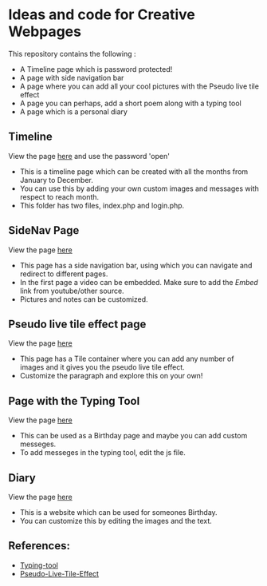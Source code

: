 # Ideas and code for Creative Webpages

This repository contains the following :
+  A Timeline page which is password protected!
+  A page with side navigation bar
+  A page where you can add all your cool pictures with the Pseudo live tile effect
+  A page you can perhaps, add a short poem along with a typing tool
+  A page which is a personal diary

## Timeline
View the page [here](http://ladywithadarkside.com/webpages/TimeLinePage/login.php) and use the password 'open'
 + This is a timeline page which can be created with all the months from January to December. 
 + You can use this by adding your own custom images and messages with respect to reach month.
 + This folder has two files, index.php and login.php.
 

## SideNav Page
View the page [here](http://ladywithadarkside.com/webpages/SideNav/)
+ This page has a side navigation bar, using which you can navigate and redirect to different pages.
+ In the first page a video can be embedded. Make sure to add the *Embed* link from youtube/other source.
+ Pictures and notes can be customized.

## Pseudo live tile effect page
View the page [here](http://ladywithadarkside.com/webpages/PseudoLiveTile/)
+ This page has a Tile container where you can add any number of images and it gives you the pseudo live tile effect.
+ Customize the paragraph and explore this on your own!

## Page with the Typing Tool
View the page [here](http://ladywithadarkside.com/webpages/TypingTool/)
+ This can be used as a Birthday page and maybe you can add custom messeges.
+ To add messeges in the typing tool, edit the js file.

## Diary
View the page [here](http://ladywithadarkside.com/webpages/Diary/)
+ This is a website which can be used for someones Birthday.
+ You can customize this by editing the images and the text.

## References:
+ [Typing-tool](https://github.com/ashwin-pc/Typing-Tool)
+ [Pseudo-Live-Tile-Effect](https://codepen.io/Werty7098/pen/apJdLV)
